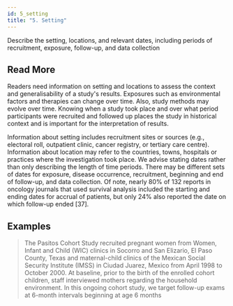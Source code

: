 ```yaml
---
id: 5_setting
title: "5. Setting"
---
```

Describe the setting, locations, and relevant dates, including periods of recruitment, exposure, follow-up, and data collection

## Read More

Readers need information on setting and locations to assess the context and generalisability of a study's results. Exposures such as environmental factors and therapies can change over time. Also, study methods may evolve over time. Knowing when a study took place and over what period participants were recruited and followed up places the study in historical context and is important for the interpretation of results.

Information about setting includes recruitment sites or sources (e.g., electoral roll, outpatient clinic, cancer registry, or tertiary care centre). Information about location may refer to the countries, towns, hospitals or practices where the investigation took place. We advise stating dates rather than only describing the length of time periods. There may be different sets of dates for exposure, disease occurrence, recruitment, beginning and end of follow-up, and data collection. Of note, nearly 80% of 132 reports in oncology journals that used survival analysis included the starting and ending dates for accrual of patients, but only 24% also reported the date on which follow-up ended [37].

## Examples

> The Pasitos Cohort Study recruited pregnant women from Women, Infant and Child (WIC) clinics in Socorro and San Elizario, El Paso County, Texas and maternal-child clinics of the Mexican Social Security Institute (IMSS) in Ciudad Juarez, Mexico from April 1998 to October 2000. At baseline, prior to the birth of the enrolled cohort children, staff interviewed mothers regarding the household environment. In this ongoing cohort study, we target follow-up exams at 6-month intervals beginning at age 6 months